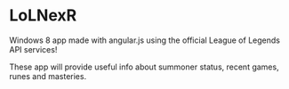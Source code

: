 LoLNexR
=======

Windows 8 app made with angular.js using the official League of Legends API services!

These app will provide useful info about summoner status, recent games, runes and masteries.
